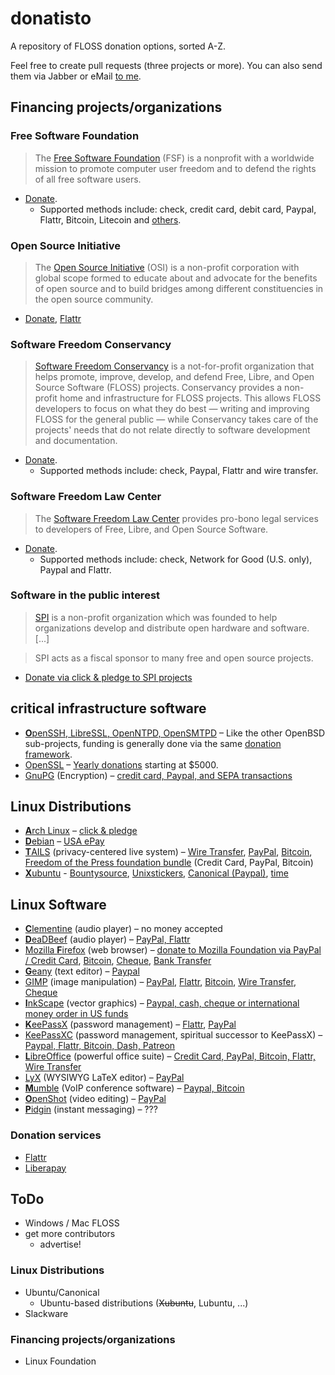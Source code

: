 # donatisto
A repository of FLOSS donation options, sorted A-Z.

Feel free to create pull requests (three projects or more). You can also send them via Jabber or eMail [to me](http://phre4k.at).

## Financing projects/organizations

### Free Software Foundation

> The [Free Software Foundation][FSF] (FSF) is a nonprofit with a worldwide mission to promote computer user freedom and to defend the rights of all free software users.

- [Donate][Donate-FSF].
    - Supported methods include: check, credit card, debit card, Paypal,
      Flattr, Bitcoin, Litecoin and [others][Donate-FSF-other].

[FSF]:              http://www.fsf.org/
[Donate-FSF]:       http://www.fsf.org/donate/
[Donate-FSF-other]: https://my.fsf.org/donate/other/

### Open Source Initiative

> The [Open Source Initiative](http://opensource.org) (OSI) is a non-profit corporation with global scope formed to educate about and advocate for the benefits of open source and to build bridges among different constituencies in the open source community.

* [Donate](http://opensource.org/donate), [Flattr](https://flattr.com/thing/448050/Open-Source-Initiative-OSI)

### Software Freedom Conservancy

> [Software Freedom Conservancy][SFC] is a not-for-profit organization that helps promote, improve, develop, and defend Free, Libre, and Open Source Software (FLOSS) projects. Conservancy provides a non-profit home and infrastructure for FLOSS projects. This allows FLOSS developers to focus on what they do best — writing and improving FLOSS for the general public — while Conservancy takes care of the projects' needs that do not relate directly to software development and documentation.

- [Donate][Donate-SFC].
    - Supported methods include: check, Paypal, Flattr and wire transfer.

[SFC]:        https://sfconservancy.org/
[Donate-SFC]: https://sfconservancy.org/donate/

### Software Freedom Law Center

> The [Software Freedom Law Center][SFLC] provides pro-bono legal services to developers of Free, Libre, and Open Source Software.

- [Donate][Donate-SFLC].
    - Supported methods include: check, Network for Good (U.S. only), Paypal
      and Flattr.

[SFLC]:        https://www.softwarefreedom.org/
[Donate-SFLC]: https://www.softwarefreedom.org/donate/

### Software in the public interest
> [SPI](http://www.spi-inc.org/) is a non-profit organization which was founded to help organizations develop and distribute open hardware and software. [...]

>SPI acts as a fiscal sponsor to many free and open source projects.

* [Donate via click & pledge to SPI projects](https://co.clickandpledge.com/advanced/default.aspx?wid=34115)

## critical infrastructure software
* [**O**penSSH, LibreSSL, OpenNTPD, OpenSMTPD](https://www.openssh.com/) – Like the other OpenBSD sub-projects, funding is generally done via the same [donation framework](https://www.openbsd.org/donations.html).
* [OpenSSL](https://www.openssl.org) – [Yearly donations](https://www.openssl.org/support/donations.html) starting at $5000.
* [GnuPG](https://gnupg.org/) (Encryption) – [credit card, Paypal, and SEPA transactions](https://gnupg.org/donate/)

## Linux Distributions
* [**A**rch Linux](https://www.archlinux.org/) – [click & pledge](https://co.clickandpledge.com/advanced/default.aspx?wid=47294)
* [**D**ebian](https://www.debian.org/) – [USA ePay](https://www.debian.org/donations#spi-usa-epay)
* [**T**AILS](https://tails.boum.org/) (privacy-centered live system) – [Wire Transfer](https://tails.boum.org/contribute/how/donate/index.en.html#swift), [PayPal](https://tails.boum.org/contribute/how/donate/index.en.html#paypal), [Bitcoin](https://tails.boum.org/contribute/how/donate/index.en.html#bitcoin), [Freedom of the Press foundation bundle](https://freedom.press/bundle/encryption-tools-journalists) (Credit Card, PayPal, Bitcoin)
* [**X**ubuntu](http://xubuntu.org) - [Bountysource](https://www.bountysource.com/teams/xfce), [Unixstickers](http://www.unixstickers.com/tag/xubuntu), [Canonical (Paypal)](http://www.ubuntu.com/download/desktop/contribute), [time](http://xubuntu.org/contribute/)

## Linux Software
* [**C**lementine](https://www.clementine-player.org/) (audio player) – no money accepted
* [**D**eaDBeef](http://deadbeef.sourceforge.net) (audio player) – [PayPal, Flattr](http://deadbeef.sourceforge.net/support.html)
* [Mozilla **F**irefox](https://www.mozilla.org/firefox/) (web browser) – [donate to Mozilla Foundation via PayPal / Credit Card](https://sendto.mozilla.org), [Bitcoin](https://sendto.mozilla.org/page/content/give-bitcoin/), [Cheque](https://wiki.mozilla.org/Ways_to_Give#Check_.28via_postal_service.29), [Bank Transfer](https://wiki.mozilla.org/Ways_to_Give#Bank_Transfer)
* [**G**eany](http://www.geany.org/) (text editor) – [Paypal](https://www.geany.org/service/donate/)
* [GIMP](http://www.gimp.org/) (image manipulation) – [PayPal](http://www.gimp.org/donating/#paypal), [Flattr](http://www.gimp.org/donating/#flattr), [Bitcoin](http://www.gimp.org/donating/#bitcoin), [Wire Transfer](http://www.gimp.org/donating/#wire), [Cheque](http://www.gimp.org/donating/#cheque)
* [**I**nkScape](https://inkscape.org/) (vector graphics) – [Paypal, cash, cheque or international money order in US funds](https://inkscape.org/en/support-us/donate/)
* [**K**eePassX](http://keepassx.org) (password management) – [Flattr](https://flattr.com/thing/49794/KeePassX), [PayPal](http://www.keepassx.org/)
* [KeePassXC](https://keepassxc.org/) (password management, spiritual successor to KeePassX) – [Paypal, Flattr, Bitcoin, Dash, Patreon](https://keepassxc.org/donate/)
* [**L**ibreOffice](http://www.libreoffice.org/) (powerful office suite) – [Credit Card, PayPal, Bitcoin, Flattr, Wire Transfer](http://www.libreoffice.org/donate/)
* [LyX](http://www.lyx.org) (WYSIWYG LaTeX editor) – [PayPal](http://www.lyx.org/Donate)
* [**M**umble](https://wiki.mumble.info) (VoIP conference software) – [Paypal, Bitcoin](https://wiki.mumble.info/wiki/Donate)
* [**O**penShot](http://openshot.org/) (video editing) – [PayPal](http://openshot.org/donate/)
* [**P**idgin](http://pidgin.im) (instant messaging) – ???

### Donation services
* [Flattr](https://flattr.com/)
* [Liberapay](https://liberapay.com/)

## ToDo

* Windows / Mac FLOSS
* get more contributors
  * advertise!

### Linux Distributions
* Ubuntu/Canonical
  * Ubuntu-based distributions (~~Xubuntu~~, Lubuntu, ...)
* Slackware

### Financing projects/organizations
* Linux Foundation
